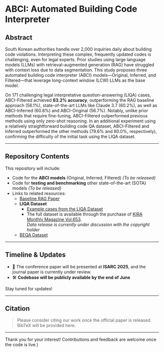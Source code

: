 # ABCI: Automated Building Code Interpreter

## Abstract

South Korean authorities handle over 2,000 inquiries daily about building code violations. Interpreting these complex, frequently updated codes is challenging, even for legal experts. Prior studies using large language models (LLMs) with retrieval-augmented generation (RAG) have struggled with context loss due to data segmentation. This study proposes three automated building code interpreter (ABCI) models—Original, Inferred, and Filtered—that leverage long-context window (LCW) LLMs as the base model.

On 171 challenging legal interpretative question-answering (LIQA) cases, ABCI-Filtered achieved **63.2% accuracy**, outperforming the RAG baseline approach (56.1%), state-of-the-art LLMs like Claude 3.7 (60.2%), as well as ABCI-Inferred (60.8%) and ABCI-Original (56.7%). Notably, unlike prior methods that require fine-tuning, ABCI-Filtered outperformed previous methods using only zero-shot reasoning. In an additional experiment using a relatively straightforward building code QA dataset, ABCI-Filtered and Inferred outperformed the other methods (79.6% and 80.0%, respectively), confirming the difficulty of the initial task using the LIQA dataset.

---

## Repository Contents

This repository will include:

- Code for the **ABCI models** (Original, Inferred, Filtered) *(To be released)*
- Code for **testing and benchmarking** other state-of-the-art (SOTA) models *(To be released)*
- Links to related resources:
  - [Baseline RAG Paper](https://www.auri.re.kr/publication/view.es?mid=a20504000000&publication_type=eng_research&publication_id=2044)
  - **LIQA Dataset**
    - [Example cases from the LIQA Dataset](http://www.siranews.co.kr/news/articleView.html?idxno=1498)
    - The full dataset is available through the purchase of [KIRA Monthly Magazine Vol.653](https://kiramonthly.com/1737).  
    *Data release is currently under discussion with the copyright holder*
  - [BEQA Dataset](https://archi.inup.co.kr/cbt/new_pattern_list.jsp?s_item_id=4&type=1)

---

## Timeline & Updates

- 📄 The conference paper will be presented at **ISARC 2025**, and the journal paper is currently under review.
- 🛠️ **Codebase will be publicly available by the end of June**

Stay tuned for updates!

---

## Citation

> Please consider citing our work once the official paper is released. BibTeX will be provided here.

---

Thank you for your interest! Contributions and feedback are welcome once the code is live.)
